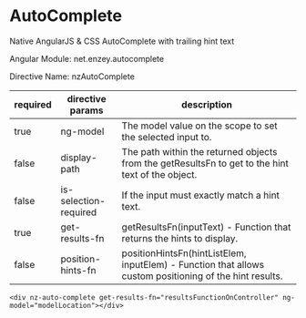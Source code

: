 AutoComplete
============

Native AngularJS &amp; CSS AutoComplete with trailing hint text

Angular Module: net.enzey.autocomplete

Directive Name: nzAutoComplete


| required | directive params | description |
| ------------- | ------------- | ------------- |
| true | ng-model  | The model value on the scope to set the selected input to.  |
| false | display-path  | The path within the returned objects from the getResultsFn to get to the hint text of the object. |
| false | is-selection-required  | If the input must exactly match a hint text. |
| true | get-results-fn  | getResultsFn(inputText) - Function that returns the hints to display. |
| false | position-hints-fn  | positionHintsFn(hintListElem, inputElem) - Function that allows custom positioning of the hint results.  |


```
<div nz-auto-complete get-results-fn="resultsFunctionOnController" ng-model="modelLocation"></div>
```